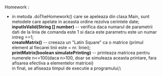 Homework :
- in metoda .doTheHomework() care se apeleaza din clasa Main, sunt metodele care apelate in aceasta ordine rezolva cerintele date;\
**inputIsValid(String [] number)** -- verifica daca numarul de parametrii dati de la linia de comanda este 1 si daca este parametru este un numar intreg >=1;\
**createMatrix()** -- creeaza un "Latin Square" ca o matrice (primul element al fiecarei linii este = nr. liniei);\
**printMatrix(boolean simulatePrinting)** -- printeaza matricea pentru numerele n<=100(daca n>100, doar se simuleaza aceasta printare, fara afisarea efectiva a elementelor matricei)\
in final, se afiseaza timpul de executie a programului;\ 
 
